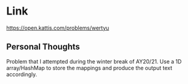 # Link

https://open.kattis.com/problems/wertyu

## Personal Thoughts

Problem that I attempted during the winter break of AY20/21. Use a 1D array/HashMap to store the mappings and produce the output text accordingly.

